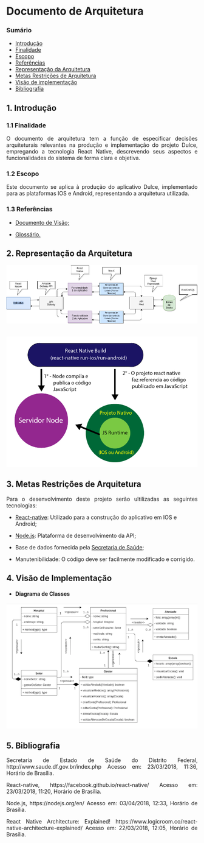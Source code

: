 # Documento de Arquitetura

### Sumário
<ul>
<li><a href="#Introdução">Introdução</a></li>
<li><a href="#Finalidade">Finalidade</a></li>
<li><a href="#Escopo">Escopo</a></li>
<li><a href="#Referências">Referências</a></li>
<li><a href="#Representação">Representação da Arquitetura</a></li>
<li><a href="#Metas">Metas Restrições de Arquitetura</a></li>
<li><a href="#Implementação">Visão de implementação</a></li>
<li><a href="#Referencia">Bibliografia</a></li>
</ul>

<div name = "Introdução" id = "Introdução"></div>

 <div name= "Finalidade" id= "Finalidade"></div>

## 1. Introdução

### 1.1 Finalidade
<div style ="text-align: justify">
  <p>
      O documento de arquitetura tem a função de especificar decisões arquiteturais relevantes na produção e implementação do projeto Dulce, empregando a tecnologia React Native, descrevendo seus aspectos e funcionalidades do sistema de forma clara e objetiva.
  </p>
</div>


<div name= "Escopo" id= "Escopo"></div>

### 1.2 Escopo
<div style ="text-align: justify">
  <p>
      Este documento se aplica à produção do aplicativo Dulce, implementado para as plataformas IOS e Android, representando a arquitetura utilizada.
  </p>
</div>

<div name= "Referências" id= "Referências"></div>

### 1.3 Referências

* <a href= "https:///github.com/fga-gpp-mds/AGR-APP-react-native/blob/master/docs/visao.md"> Documento de Visão;</a>

* <p> <a href= "https://github.com/fga-gpp-mds/agr-react-native/blob/master/docs/lexico.md"> Glossário. </a>   
  </p>


<div name= "Representação" id= "Representação"></div>

## 2. Representação da Arquitetura

<div style ="text-align: justify">
  <p>
    <img src ="docs/img/arquiteturaMicroservice.png">
  </p>
  <p>
    <br>
    <img src ="/docs/img/reactdiagrama.png">
  </p>
</div>

<div name= "Metas" id= "Metas"></div>

## 3. Metas Restrições de Arquitetura

<div style ="text-align: justify">
  <p>
    Para o desenvolvimento deste projeto serão ultilizadas as seguintes tecnologias:
  </p>
</div>

* <a href ="https://facebook.github.io/react-native/"> React-native</a>: Utilizado para a construção do aplicativo em IOS e Android;

* <a href ="https://nodejs.org/en/">Node.js</a>: Plataforma de desenvolvimento da API;

* Base de dados fornecida pela <a href ="http://www.saude.df.gov.br/index.php">Secretaria de Saúde</a>;

* Manutenibilidade: O código deve ser facilmente modificado e corrigido.

<div name= "Implementação" id= "Implementação"></div>

## 4. Visão de Implementação
* #### Diagrama de Classes
<div style ="text-align: justify">
  <p>
    <img src="/docs/img/diagramaUML1.png">
  </p>
</div>


<div name= "Referencia" id= "referencia"></div>

## 5. Bibliografia

<div style ="text-align: justify">
  <p>
    Secretaria de Estado de Saúde do Distrito Federal, http://www.saude.df.gov.br/index.php Acesso em: 23/03/2018, 11:36, Horário de Brasília.
  </p>
  <p>
    React-native, https://facebook.github.io/react-native/ Acesso em: 23/03/2018, 11:20, Horário de Brasília.
  </p>
  <p>
    Node.js, https://nodejs.org/en/ Acesso em: 03/04/2018, 12:33, Horário de Brasília.
  </p>
  <p>
    React Native Architecture: Explained! https://www.logicroom.co/react-native-architecture-explained/ Acesso em: 22/03/2018, 12:05, Horário de Brasília.
  </p>
</div>

